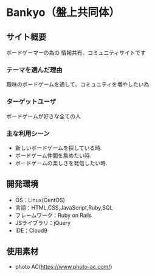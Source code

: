 # Bankyo（盤上共同体）

## サイト概要
ボードゲーマーの為の
情報共有、コミュニティサイトです

### テーマを選んだ理由
趣味のボードゲームを通して、コミュニティを増やしたい為

### ターゲットユーザ
ボードゲームが好きな全ての人

### 主な利用シーン
- 新しいボードゲームを探している時. 
- ボードゲーム仲間を集めたい時. 
- ボードゲームの楽しさを発信したい時.  

## 開発環境
- OS：Linux(CentOS)
- 言語：HTML,CSS,JavaScript,Ruby,SQL
- フレームワーク：Ruby on Rails
- JSライブラリ：jQuery
- IDE：Cloud9

## 使用素材
- photo AC(https://www.photo-ac.com/)
